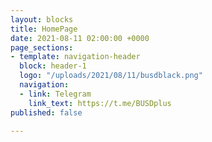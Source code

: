 ```yaml
---
layout: blocks
title: HomePage
date: 2021-08-11 02:00:00 +0000
page_sections:
- template: navigation-header
  block: header-1
  logo: "/uploads/2021/08/11/busdblack.png"
  navigation:
  - link: Telegram
    link_text: https://t.me/BUSDplus
published: false

---
```

